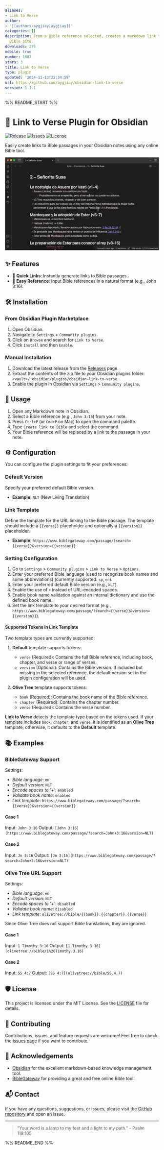 ```yaml
---
aliases:
- Link to Verse
author:
- '[[authors/aygjiay|aygjiay]]'
categories: []
description: From a Bible reference selected, creates a markdown link to a configured
  Bible site.
downloads: 274
mobile: true
number: 1687
stars: 3
title: Link to Verse
type: plugin
updated: '2024-11-13T22:34:59'
url: https://github.com/aygjiay/obsidian-link-to-verse
version: 1.1.1
---
```


%% README_START %%

# 📖 Link to Verse Plugin for Obsidian

[![Release](https://img.shields.io/github/release/aygjiay/obsidian-link-to-verse.svg)](https://github.com/aygjiay/obsidian-link-to-verse/releases)
[![Issues](https://img.shields.io/github/issues/aygjiay/obsidian-link-to-verse.svg)](https://github.com/aygjiay/obsidian-link-to-verse/issues)
[![License](https://img.shields.io/github/license/aygjiay/obsidian-link-to-verse.svg)](https://github.com/aygjiay/obsidian-link-to-verse/blob/main/LICENSE)

Easily create links to Bible passages in your Obsidian notes using any online Bible tool.

![Demo](https://raw.githubusercontent.com/aygjiay/obsidian-link-to-verse/HEAD/demo.gif)

## ✨ Features

- 🔗 **Quick Links**: Instantly generate links to Bible passages.
- 📖 **Easy Reference**: Input Bible references in a natural format (e.g., John 3:16).

## 🛠 Installation

### From Obsidian Plugin Marketplace

1. Open Obsidian.
2. Navigate to `Settings` > `Community plugins`.
3. Click on `Browse` and search for `Link to Verse`.
4. Click `Install` and then `Enable`.

### Manual Installation

1. Download the latest release from the [Releases](https://github.com/aygjiay/obsidian-link-to-verse/releases) page.
2. Extract the contents of the zip file to your Obsidian plugins folder: `<vault>/.obsidian/plugins/obsidian-link-to-verse`.
3. Enable the plugin in Obsidian via `Settings` > `Community plugins`.

## 🚀 Usage

1. Open any Markdown note in Obsidian.
2. Select a Bible reference (e.g., `John 3:16`) from your note.
3. Press `Ctrl+P` (or `Cmd+P` on Mac) to open the command palette.
4. Type `Create link to Bible` and select the command.
5. Your Bible reference will be replaced by a link to the passage in your note.

## ⚙️ Configuration

You can configure the plugin settings to fit your preferences:

### Default Version

Specify your preferred default Bible version.

- **Example**: `NLT` (New Living Translation)

### Link Template

Define the template for the URL linking to the Bible passage. The template should include a `{{verse}}` placeholder and optionally a `{{version}}` placeholder.

- **Example**: `https://www.biblegateway.com/passage/?search={{verse}}&version={{version}}`

### Setting Configuration

1. Go to `Settings` > `Community plugins` > `Link to Verse` > `Options`.
2. Enter your preferred Bible language (used to recognize book names and some abbreviations) (currently supported: `sp`, `en`).
3. Enter your preferred default Bible version (e.g., `NLT`).
4. Enable the use of `+` instead of URL-encoded spaces.
5. Enable book name validation against an internal dictionary and use the defined book name.
6. Set the link template to your desired format (e.g., `https://www.biblegateway.com/passage/?search={{verse}}&version={{version}}`).

#### Supported Tokens in Link Template

Two template types are currently supported:

1. **Default** template supports tokens:
    - `verse` (Required): Contains the full Bible reference, including book, chapter, and verse or range of verses.
    - `version` (Optional): Contains the Bible version. If included but missing in the selected reference, the default version set in the plugin configuration will be used.

2. **Olive Tree** template supports tokens:
    - `book` (Required): Contains the book name of the Bible reference.
    - `chapter` (Required): Contains the chapter number.
    - `verse` (Required): Contains the verse number.

**Link to Verse** detects the template type based on the tokens used. If your template includes `book`, `chapter`, and `verse`, it is identified as an **Olive Tree** template; otherwise, it defaults to the **Default** template.

## 📚 Examples

### BibleGateway Support

Settings:
- *Bible language*: `en`
- *Default version*: `NLT`
- *Encode spaces to '+'*: `enabled`
- *Validate book name*: `enabled`
- *Link template*: `https://www.biblegateway.com/passage/?search={{verse}}&version={{version}}`

#### Case 1

Input: `John 3:16`
Output: `[John 3:16](https://www.biblegateway.com/passage/?search=John+3:16&version=NLT)`

#### Case 2

Input: `Jn 3:16`
Output: `[Jn 3:16](https://www.biblegateway.com/passage/?search=John+3:16&version=NLT)`

### Olive Tree URL Support

Settings:
- *Bible language*: `en`
- *Default version*: `NLT`
- *Encode spaces to '+'*: `disabled`
- *Validate book name*: `disabled`
- *Link template*: `olivetree://bible/{{book}}.{{chapter}}.{{verse}}`

Since Olive Tree does not support Bible translations, they are ignored.

#### Case 1

Input: `1 Timothy 3:16`
Output: `[1 Timothy 3:16](olivetree://bible/1%20Timothy.3.16)`

#### Case 2

Input: `SS 4:7`
Output: `[SS 4:7](olivetree://bible/SS.4.7)`

## 🛡️ License

This project is licensed under the MIT License. See the [LICENSE](LICENSE) file for details.

## 🤝 Contributing

Contributions, issues, and feature requests are welcome! Feel free to check the [issues page](https://github.com/aygjiay/obsidian-link-to-verse/issues) if you want to contribute.

## 🙏 Acknowledgements

- [Obsidian](https://obsidian.md) for the excellent markdown-based knowledge management tool.
- [BibleGateway](https://www.biblegateway.com) for providing a great and free online Bible tool.

## 📬 Contact

If you have any questions, suggestions, or issues, please visit the [GitHub repository](https://github.com/aygjiay/obsidian-link-to-verse) and open an issue.

---

> "Your word is a lamp to my feet and a light to my path." - Psalm 119:105


%% README_END %%